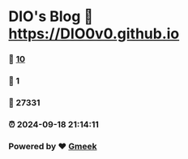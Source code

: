 # DIO's Blog :link: https://DIO0v0.github.io 
### :page_facing_up: [10](https://DIO0v0.github.io/tag.html) 
### :speech_balloon: 1 
### :hibiscus: 27331 
### :alarm_clock: 2024-09-18 21:14:11 
### Powered by :heart: [Gmeek](https://github.com/Meekdai/Gmeek)
